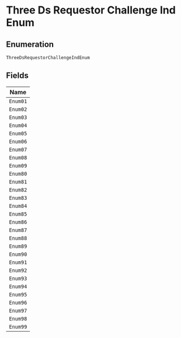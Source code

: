 
# Three Ds Requestor Challenge Ind Enum

## Enumeration

`ThreeDsRequestorChallengeIndEnum`

## Fields

| Name |
|  --- |
| `Enum01` |
| `Enum02` |
| `Enum03` |
| `Enum04` |
| `Enum05` |
| `Enum06` |
| `Enum07` |
| `Enum08` |
| `Enum09` |
| `Enum80` |
| `Enum81` |
| `Enum82` |
| `Enum83` |
| `Enum84` |
| `Enum85` |
| `Enum86` |
| `Enum87` |
| `Enum88` |
| `Enum89` |
| `Enum90` |
| `Enum91` |
| `Enum92` |
| `Enum93` |
| `Enum94` |
| `Enum95` |
| `Enum96` |
| `Enum97` |
| `Enum98` |
| `Enum99` |

